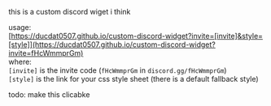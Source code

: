 this is a custom discord wiget i think

usage:  
[https://ducdat0507.github.io/custom-discord-widget?invite=[invite]&style=[style]](https://ducdat0507.github.io/custom-discord-widget?invite=fHcWmmprGm)  
where:  
`[invite]` is the invite code (`fHcWmmprGm` in `discord.gg/fHcWmmprGm`)  
`[style]` is the link for your css style sheet (there is a default fallback style)  

todo: make this clicabke
